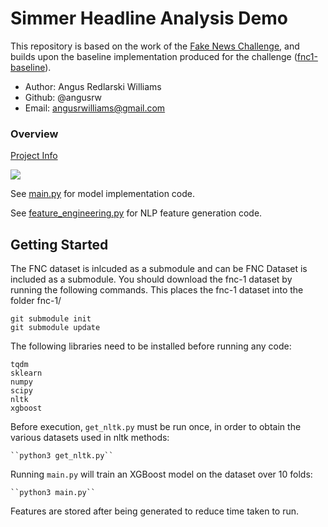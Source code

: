 # Simmer Headline Analysis Demo

This repository is based on the work of the [Fake News Challenge](http://fakenewschallenge.org), and builds upon the baseline implementation produced for the challenge ([fnc1-baseline](https://github.com/FakeNewsChallenge/fnc-1-baseline)).

* Author: Angus Redlarski Williams
* Github: @angusrw
* Email: angusrwilliams@gmail.com

### Overview

[Project Info](https://www.angusrw.com/work/simmer)

[<img src="https://static1.squarespace.com/static/5ddc2ba5a28c1a715fbec0cc/t/609eafc44460441b08923ab6/1621012429348/tech_posterjpg.jpg">](https://static1.squarespace.com/static/5ddc2ba5a28c1a715fbec0cc/t/6071ea9b7ffe752be9575e3e/1618078365622/tech_poster.pdf)

See [main.py](https://github.com/angusrw/simmer_demo/blob/master/main.py) for model implementation code.

See [feature_engineering.py](https://github.com/angusrw/simmer_demo/blob/master/feature_engineering.py) for NLP feature generation code.


## Getting Started
The FNC dataset is inlcuded as a submodule and can be FNC Dataset is included as a submodule. You should download the fnc-1 dataset by running the following commands. This places the fnc-1 dataset into the folder fnc-1/

    git submodule init
    git submodule update


The following libraries need to be installed before running any code:

    tqdm
    sklearn
    numpy
    scipy
    nltk
    xgboost

Before execution, `get_nltk.py` must be run once, in order to obtain the various datasets used in nltk methods:

    ``python3 get_nltk.py``

Running `main.py` will train an XGBoost model on the dataset over 10 folds:

    ``python3 main.py``

Features are stored after being generated to reduce time taken to run.
